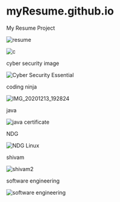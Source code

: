 # myResume.github.io
My Resume Project

![resume](https://user-images.githubusercontent.com/68122183/138079240-a41b59bb-65fd-4d9f-940d-f94ba91d2e26.gif)

![c](https://user-images.githubusercontent.com/68122183/135838135-1c397498-d418-4f73-94a5-ea789746c5eb.jpg)

cyber security  image

![Cyber Security Essential](https://user-images.githubusercontent.com/68122183/135839165-bb431e68-7581-439a-a870-ea368631d341.png)

coding ninja

![IMG_20201213_192824](https://user-images.githubusercontent.com/68122183/135839295-4b016bc1-d83d-494f-9ff3-7e79e21ad426.jpg)

java 

![java certificate](https://user-images.githubusercontent.com/68122183/135839383-23addb53-dd33-4363-b0e9-8a52079e0bf6.jpg)

NDG

![NDG Linux](https://user-images.githubusercontent.com/68122183/135839528-eff6a8ac-1f35-4c87-8ec1-487dbe5596a4.png)

shivam

![shivam2](https://user-images.githubusercontent.com/68122183/135839607-12cc34b5-f730-403a-955e-b04ade809ab0.jpg)

software engineering

![software engineering](https://user-images.githubusercontent.com/68122183/135839749-c828bb06-30bf-4065-a494-3498fcc9da8c.png)
